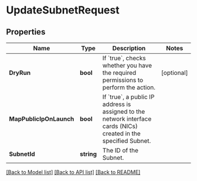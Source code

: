 # UpdateSubnetRequest

## Properties

Name | Type | Description | Notes
------------ | ------------- | ------------- | -------------
**DryRun** | **bool** | If &#x60;true&#x60;, checks whether you have the required permissions to perform the action. | [optional] 
**MapPublicIpOnLaunch** | **bool** | If &#x60;true&#x60;, a public IP address is assigned to the network interface cards (NICs) created in the specified Subnet. | 
**SubnetId** | **string** | The ID of the Subnet. | 

[[Back to Model list]](../README.md#documentation-for-models) [[Back to API list]](../README.md#documentation-for-api-endpoints) [[Back to README]](../README.md)


